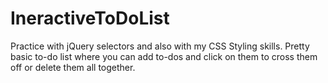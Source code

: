 # IneractiveToDoList
Practice with jQuery selectors and also with my CSS Styling skills. Pretty basic to-do list where you can add to-dos and click on them to cross them off or delete them all together.
